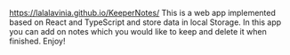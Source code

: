 https://lalalavinia.github.io/KeeperNotes/ 
This is a web app implemented based on React and TypeScript and store data in local Storage. 
In this app you can add on notes which you would like to keep and delete it when finished. Enjoy!
